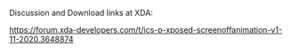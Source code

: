 
Discussion and Download links at XDA:

https://forum.xda-developers.com/t/ics-p-xposed-screenoffanimation-v1-11-2020.3648874
